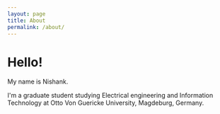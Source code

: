 ```yaml
---
layout: page
title: About
permalink: /about/
---
```


# Hello!
My name is Nishank.

I'm a graduate student studying Electrical engineering and Information Technology at Otto Von Guericke University, Magdeburg, Germany.

<!---
This website is hosted on Github Pages.
This is the base Jekyll theme. You can find out more info about customizing your Jekyll theme, as well as basic Jekyll usage documentation at [jekyllrb.com](https://jekyllrb.com/)

You can find the source code for Minima at GitHub:
[jekyll][jekyll-organization] /
[minima](https://github.com/jekyll/minima)

You can find the source code for Jekyll at GitHub:
[jekyll][jekyll-organization] /
[jekyll](https://github.com/jekyll/jekyll)


[jekyll-organization]: https://github.com/jekyll
-->